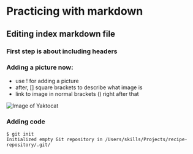 # Practicing with markdown

## Editing index markdown file

### First step is about including headers



### Adding a picture now:
- use ! for adding a picture
- after, [] square brackets to describe what image is 
- link to image in normal brackets () right after that 


![Image of Yaktocat](https://octodex.github.com/images/yaktocat.png)

### Adding code
```
$ git init
Initialized empty Git repository in /Users/skills/Projects/recipe-repository/.git/
```




